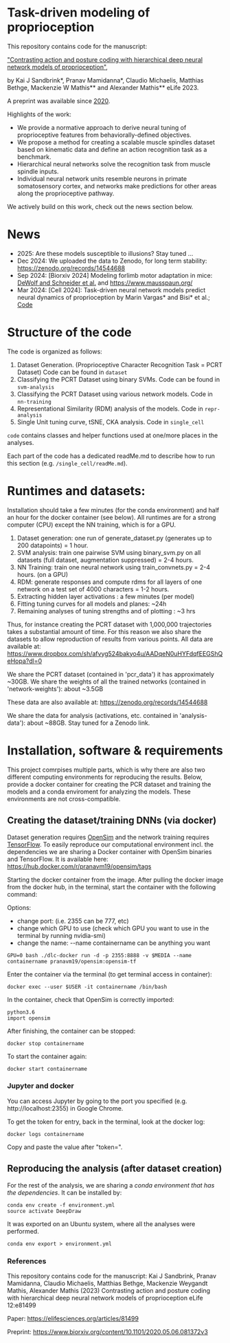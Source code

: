 # Task-driven modeling of proprioception

This repository contains code for the manuscript:

["Contrasting action and posture coding with hierarchical deep neural network models of proprioception"](https://elifesciences.org/articles/81499), 

by Kai J Sandbrink*, Pranav Mamidanna*, Claudio Michaelis, Matthias Bethge, Mackenzie W Mathis** and Alexander Mathis** eLife 2023. 

A preprint was available since [2020](https://www.biorxiv.org/content/10.1101/2020.05.06.081372v1).

Highlights of the work:

- We provide a normative approach to derive neural tuning of proprioceptive features from behaviorally-defined objectives.
- We propose a method for creating a scalable muscle spindles dataset based on kinematic data and define an action recognition task as a benchmark.
- Hierarchical neural networks solve the recognition task from muscle spindle inputs.
- Individual neural network units resemble neurons in primate somatosensory cortex, and networks make predictions for other areas along the proprioceptive pathway.

We actively build on this work, check out the news section below.

# News 

- 2025: Are these models susceptible to illusions? Stay tuned ... 
- Dec 2024: We uploaded the data to Zenodo, for long term stability: https://zenodo.org/records/14544688
- Sep 2024: [Biorxiv 2024] Modeling forlimb motor adaptation in mice: [DeWolf and Schneider et al.](https://www.biorxiv.org/content/10.1101/2024.09.11.612513v1) and https://www.mausspaun.org/
- Mar 2024: [Cell 2024]: Task-driven neural network models predict neural dynamics of proprioception by Marin Vargas* and Bisi* et al.; [Code](https://github.com/amathislab/Task-driven-Proprioception)

# Structure of the code

The code is organized as follows:

1. Dataset Generation. (Proprioceptive Character Recognition Task = PCRT Dataset) Code can be found in `dataset`
2. Classifying the PCRT Dataset using binary SVMs. Code can be found in `svm-analysis`
3. Classifying the PCRT Dataset using various network models. Code in `nn-training`
4. Representational Similarity (RDM) analysis of the models. Code in `repr-analysis`
5. Single Unit tuning curve, tSNE, CKA analysis. Code in `single_cell`

`code` contains classes and helper functions used at one/more places in the analyses.

Each part of the code has a dedicated readMe.md to describe how to run this section (e.g. `/single_cell/readMe.md`).

# Runtimes and datasets:

Installation should take a few minutes (for the conda environment) and half an hour for the docker container (see below). All runtimes are for a strong computer (CPU) except the NN training, which is for a GPU.

1. Dataset generation: one run of generate_dataset.py (generates up to 200 datapoints) = 1 hour.
2. SVM analysis: train one pairwise SVM using binary_svm.py on all datasets (full dataset, augmentation suppressed) = 2-4 hours.
3. NN Training: train one neural network using train_convnets.py = 2-4 hours. (on a GPU)
4. RDM: generate responses and compute rdms for all layers of one network on a test set of 4000 characters = 1-2 hours.
5. Extracting hidden layer activations : a few minutes (per model)
6. Fitting tuning curves for all models and planes: ~24h
7. Remaining analyses of tuning strengths and of plotting : ~3 hrs

Thus, for instance creating the PCRT dataset with 1,000,000 trajectories takes a substantial amount of time. For this reason we also share the datasets to allow reproduction of results from various points. All data are available at:
https://www.dropbox.com/sh/afvyg524bakyo4u/AADqeN0uHYFdqfEEGShQeHopa?dl=0

We share the PCRT dataset (contained in 'pcr_data') it has approximately ~30GB.
We share the weights of all the trained networks (contained in 'network-weights'): about ~3.5GB

These data are also available at: https://zenodo.org/records/14544688

We share the data for analysis (activations, etc. contained in 'analysis-data'): about ~88GB.
Stay tuned for a Zenodo link.

# Installation, software & requirements

This project comrpises multiple parts, which is why there are also two different computing environments for reproducing the results. Below, provide a docker container for creating the PCR dataset and training the models and a conda enviroment for analyzing the models. These environments are not cross-compatible. 

## Creating the dataset/training DNNs (via docker)

Dataset generation requires [OpenSim](https://opensim.stanford.edu/) and the network training requires [TensorFlow](https://www.tensorflow.org/). To easily reproduce our computational environment incl. the dependencies we are sharing a Docker container with OpenSim binaries and TensorFlow. It is available here: https://hub.docker.com/r/pranavm19/opensim/tags

Starting the docker container from the image. After pulling the docker image from the docker hub, in the terminal, start the container with the following command:

Options:

* change port: (i.e. 2355 can be 777, etc)
* change which GPU to use (check which GPU you want to use in the terminal by running nvidia-smi)
* change the name: --name containername can be anything you want

```
GPU=0 bash ./dlc-docker run -d -p 2355:8888 -v $MEDIA --name containername pranavm19/opensim:opensim-tf
```

Enter the container via the terminal (to get terminal access in container):

```
docker exec --user $USER -it containername /bin/bash
```

In the container, check that OpenSim is correctly imported:

```
python3.6
import opensim
```

After finishing, the container can be stopped:

```
docker stop containername
```

To start the container again:

```
docker start containername
```

### Jupyter and docker

You can access Jupyter by going to the port you specified (e.g. http://localhost:2355) in Google Chrome. 

To get the token for entry, back in the terminal, look at the docker log:

```
docker logs containername 
```

Copy and paste the value after "token=". 


## Reproducing the analysis (after dataset creation) 

For the rest of the analysis, we are sharing a *conda environment that has the dependencies*. It can be installed by:

```
conda env create -f environment.yml
source activate DeepDraw
```

It was exported on an Ubuntu system, where all the analyses were performed.
```
conda env export > environment.yml
```
### References

This repository contains code for the manuscript: Kai J Sandbrink, Pranav Mamidanna, Claudio Michaelis, Matthias Bethge, Mackenzie Weygandt Mathis, Alexander Mathis (2023) Contrasting action and posture coding with hierarchical deep neural network models of proprioception eLife 12:e81499

Paper: https://elifesciences.org/articles/81499


Preprint: https://www.biorxiv.org/content/10.1101/2020.05.06.081372v3



